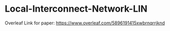 # Local-Interconnect-Network-LIN
Overleaf Link for paper:  https://www.overleaf.com/5896191415xwbrnqrrjknd
